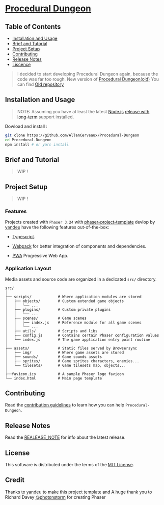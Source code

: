 # [Procedural Dungeon](https://callan.fr/)

## Table of Contents

- [Installation and Usage](#installation-and-usage)
- [Brief and Tutorial](#brief-and-tutorial)
- [Project Setup](#project-setup)
- [Contributing](#contributing)
- [Release Notes](#release-notes)
- [Liscence](#liscence)

> I decided to start developing Procedural Dungeon again, because the code was
> far too rough.
> New version of [Procedural Dungeon(old)](http://procedural-dungeon.surge.sh)
> You can find [Old repository](https://github.com/AllanCerveaux/Old-Procedural-Dungeon)

## Installation and Usage

> NOTE: Assuming you have at least the latest [Node.js](https://nodejs.org/) [release with long-term](https://nodejs.org/en/about/releases/) support installed.

Dowload and install :

```sh
git clone https://github.com/AllanCerveaux/Procedural-Dungeon
cd Procedural-Dungeon
npm install # or yarn install
```

## Brief and Tutorial

> WIP !

## Project Setup

> WIP !

### Features

Projects created with `Phaser 3.24` with [phaser-project-template](https://github.com/yandeu/phaser-project-template/) devlop by [yandeu](https://github.com/yandeu/) have the following features out-of-the-box:

- [Typescript](https://www.typescriptlang.org/).

- [Webpack](https://webpack.js.org/) for better integration of components and dependencies.

- [PWA](https://developer.mozilla.org/fr/docs/Web/Progressive_web_apps) Progressive Web App.

### Application Layout

Media assets and source code are organized in a dedicated `src/` directory.

```
src/
│
├── scripts/            # Where application modules are stored
│   ├── objects/        # Custom extended game objects
│   │   └── ...
│   ├── plugins/        # Custom private plugins
│   │   └── ...
│   ├── scenes/         # Game scenes
│   │   ├── index.js    # Reference module for all game scenes
│   │   └── ...
│   ├── utils/          # Scripts and libs
│   ├── config.js       # Contains certain Phaser configuration values
│   └── index.js        # The game application entry point routine
│
├── assets/             # Static files served by Browsersync
│   ├── img/            # Where game assets are stored
│   ├── sounds/         # Game sounds assets
│   ├── sprites/        # Game sprites characters, enemies...
│   └── tilesets/       # Game tilesets map, objects...
│
├──favicon.ico          # A sample Phaser logo favicon
└── index.html          # Main page template
```

## Contributing

Read the [contribution guidelines](https://github.com/AllanCerveaux/Procedural-Dungeon/blob/master/.github/CONTRIBUTING.md) to learn how you can help `Procedural-Dungeon`.

## Release Notes

Read the [REALEASE_NOTE](https://github.com/AllanCerveaux/Procedural-Dungeon/blob/master/RELEASE_NOTE.md) for info about the latest release.

## License

This software is distributed under the terms of the [MIT License](https://github.com/AllanCerveaux/Procedural-Dungeon/blob/master/LISCENCE.md).

## Credit

Thanks to [yandeu](https://github.com/yandeu/) to make this project template and
A huge thank you to Richard Davey [@photonstorm](https://github.com/photonstorm) for creating Phaser
